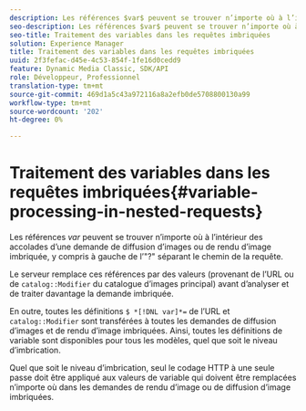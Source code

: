 ```yaml
---
description: Les références $var$ peuvent se trouver n’importe où à l’intérieur des accolades d’une demande de diffusion d’images ou de rendu d’image imbriquée, y compris à gauche de l’"?" séparant le chemin de la requête.
seo-description: Les références $var$ peuvent se trouver n’importe où à l’intérieur des accolades d’une demande de diffusion d’images ou de rendu d’image imbriquée, y compris à gauche de l’"?" séparant le chemin de la requête.
seo-title: Traitement des variables dans les requêtes imbriquées
solution: Experience Manager
title: Traitement des variables dans les requêtes imbriquées
uuid: 2f3fefac-d45e-4c53-854f-1fe16d0cedd9
feature: Dynamic Media Classic, SDK/API
role: Développeur, Professionnel
translation-type: tm+mt
source-git-commit: 469d1a5c43a972116a8a2efb0de5708800130a99
workflow-type: tm+mt
source-wordcount: '202'
ht-degree: 0%

---
```



# Traitement des variables dans les requêtes imbriquées{#variable-processing-in-nested-requests}

Les références $var$ peuvent se trouver n’importe où à l’intérieur des accolades d’une demande de diffusion d’images ou de rendu d’image imbriquée, y compris à gauche de l’&quot;?&quot; séparant le chemin de la requête.

Le serveur remplace ces références par des valeurs (provenant de l’URL ou de `catalog::Modifier` du catalogue d’images principal) avant d’analyser et de traiter davantage la demande imbriquée.

En outre, toutes les définitions `$ *[!DNL var]*=` de l’URL et `catalog::Modifier` sont transférées à toutes les demandes de diffusion d’images et de rendu d’image imbriquées. Ainsi, toutes les définitions de variable sont disponibles pour tous les modèles, quel que soit le niveau d’imbrication.

Quel que soit le niveau d’imbrication, seul le codage HTTP à une seule passe doit être appliqué aux valeurs de variable qui doivent être remplacées n’importe où dans les demandes de rendu d’image ou de diffusion d’image imbriquées.
